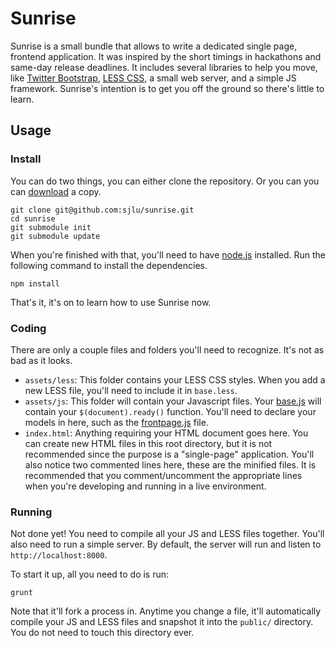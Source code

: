 # Sunrise

Sunrise is a small bundle that allows to write a dedicated single page, frontend application. It was inspired by the short timings in hackathons and same-day release deadlines. It includes several libraries to help you move, like [Twitter Bootstrap](http://twitter.github.com/bootstrap/), [LESS CSS](http://lesscss.org/), a small web server, and a simple JS framework. Sunrise's intention is to get you off the ground so there's little to learn.

## Usage

### Install

You can do two things, you can either clone the repository. Or you can you can [download](https://github.com/sjlu/sunrise/zipball/master) a copy.

    git clone git@github.com:sjlu/sunrise.git
    cd sunrise
    git submodule init
    git submodule update

When you're finished with that, you'll need to have [node.js](http://nodejs.org/) installed. Run the following command to install the dependencies.

    npm install
    
That's it, it's on to learn how to use Sunrise now.

### Coding

There are only a couple files and folders you'll need to recognize. It's not as bad as it looks.

* `assets/less`: This folder contains your LESS CSS styles. When you add a new LESS file, you'll need to include it in `base.less`.
* `assets/js`: This folder will contain your Javascript files. Your [base.js](https://github.com/sjlu/sunrise/blob/master/assets/js/base.js) will contain your `$(document).ready()` function. You'll need to declare your models in here, such as the [frontpage.js](https://github.com/sjlu/sunrise/blob/master/assets/js/frontpage.js) file.
* `index.html`: Anything requiring your HTML document goes here. You can create new HTML files in this root directory, but it is not recommended since the purpose is a "single-page" application. You'll also notice two commented lines here, these are the minified files. It is recommended that you comment/uncomment the appropriate lines when you're developing and running in a live environment.

### Running

Not done yet! You need to compile all your JS and LESS files together. You'll also need to run a simple server. By default, the server will run and listen to `http://localhost:8000`.

To start it up, all you need to do is run:

    grunt
    
Note that it'll fork a process in. Anytime you change a file, it'll automatically compile your JS and LESS files and snapshot it into the `public/` directory. You do not need to touch this directory ever.
